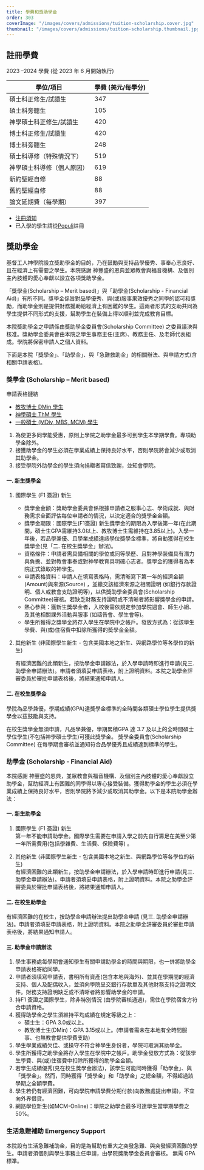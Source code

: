 ```yaml
---
title: 學費和獎助學金
order: 303
coverImage: "/images/covers/admissions/tuition-scholarship.cover.jpg"
thumbnail: "/images/covers/admissions/tuition-scholarship.thumbnail.jpg"
---
```


## 註冊學費

2023 –2024 學費 (從 2023 年 6 月開始執行)

| 學位/項目                  | 學費 (美元/每學分) |
| -------------------------- | ------------------ |
| 碩士科正修生/試讀生        | 347                |
| 碩士科旁聽生               | 105                |
| 神學碩士科正修生/試讀生    | 420                |
| 博士科正修生/試讀生        | 420                |
| 博士科旁聽生               | 248                |
| 碩士科導修（特殊情況下）   | 519                |
| 神學碩士科導修（個人原因） | 619                |
| 新約聖經自修               | 88                 |
| 舊約聖經自修               | 88                 |
| 論文延期費（每學期）       | 397                |

- [注冊須知](/zh/academic/registration-notice)
- 已入學的學生請從[Populi](https://cwts.populiweb.com/)註冊

## 獎助學金

基督工人神學院設立獎助學金的目的，乃在鼓勵與支持品學優秀、事奉心志良好、且在經濟上有需要之學生。本院感謝 神豐盛的恩典並眾教會與福音機構、及個別主內肢體的愛心奉獻以設立各項獎助學金。

「獎學金(Scholarship – Merit based)」與「助學金(Scholarship - Financial Aid)」有所不同。獎學金係旨對品學優秀、與(或)服事果效優秀之同學的認可和獎勵，而助學金則是提供財務援助給經濟上有困難的學生。這兩者形式的支助共同為學生提供不同形式的支援，幫助學生在裝備上得以順利並完成教育目標。

本院獎助學金之申請係由獎助學金委員會(Scholarship Committee) 之委員議決與核准。獎助學金委員會由本院之學生事務主任(主席)、教務主任、及老師代表組成。學院將保密申請人之個人資料。

下面是本院「獎學金」、「助學金」、與「急難救助金」的相關辦法、與申請方式(含相關申請表格)。

### 獎學金 (Scholarship – Merit based)

申請表格鏈結
- [教牧博士 DMin 學生](/docs/admissions/Scholarship-DMin-updated-09122023v2.pdf)
- [神學碩士 ThM 學生](/docs/admissions/Scholarship-ThM-updated-09122023v2.pdf)
- [一般碩士 (MDiv, MBS, MCM) 學生](/docs/admissions/Scholarship-Master-updated-09122023v2.pdf)

1. 為使更多同學能受惠，原則上學院之助學金最多可到學生本學期學費。專項助學金除外。
2. 接獲助學金的學生必須在學業成績上保持良好水平，否則學院將會減少或取消其助學金。
3. 接受學院外助學金的學生須向捐贈者寫信致謝，並知會學院。

#### 一.	新生獎學金

1. 國際學生 (F1 簽證) 新生
    -	獎學金金額：獎助學金委員會係根據申請者之服事心志、學術成就、與財務需求全面評估每位申請者的情況，以決定適合的獎學金金額。
    -	獎學金期限：國際學生(F1簽證) 新生獎學金的期限為入學後第一年(在此期間，碩士生GPA需維持3.0以上、教牧博士生需維持在3.85以上)。入學一年後，若品學兼優、且學業成績達該學位獎學金標準，將自動獲得在校生獎學金(見「二. 在校生獎學金」辦法)。
    -	資格條件：申請者需具備相關的學位或同等學歷、且對神學裝備具有潛力與負擔、並對教會事奉或對神學教育具明確心志者。獎學金的獲得者為本院正式錄取的神學生。
   -	申請表格資料：申請人在填寫表格時，需清晰寫下第一年的經濟金額(Amount)與來源(Source) ，並繳交該經濟來源之相關證明 (如銀行存款證明、個人或教會支助證明等)，以供獎助學金委員會(Scholarship Committee)審核。若缺乏財務支持證明或不清晰者將影響獎學金的申請。
   -	熱心參與：獲新生獎學金者，入校後需依規定參加學院週會、師生小組、及其他相關課外活動與服事 (如禱告會、學生會等)。
   -	學生所獲得之獎學金將存入學生在學院中之帳戶。發放方式為：從該學生學費、與(或)住宿費中扣除所獲得的奬學金金額。 
2. 其他新生 (非國際學生新生 - 包含美國本地之新生、與網路學位等各學位的新生) 

    有經濟困難的此類新生，按助學金申請辦法，於入學申請時即進行申請(見三. 助學金申請辦法)。申請者須填妥申請表格，附上證明資料。本院之助學金評審委員於審批申請表格後，將結果通知申請人。

#### 二.	在校生獎學金
學院為品學兼優，學期成績(GPA)達獎學金標準的全時間各類碩士學位學生提供獎學金以茲鼓勵與支持。

在校生獎學金無須申請，凡品學兼優，學期累積GPA 達 3.7 及以上的全時間碩士學位學生(不包括神學碩士學生)可獲此獎學金。 獎學金委員會(Scholarship Committee) 在每學期會審核並通知符合品學優秀且成績達到標準的學生。

### 助學金 (Scholarship - Financial Aid)
本院感謝 神豐盛的恩典，並眾教會與福音機構、及個別主內肢體的愛心奉獻設立助學金，幫助經濟上有困難的同學得以專心接受裝備。獲得助學金的學生必須在學業成績上保持良好水平，否則學院將予減少或取消其助學金。以下是本院助學金辦法：

#### 一. 新生助學金
1. 國際學生 (F1 簽證) 新生 \
第一年不能申請助學金。國際學生需要在申請入學之前先自行籌足在美至少第一年所需費用(包括學雜費、生活費、保險費等) 。

2. 其他新生 (非國際學生新生 - 包含美國本地之新生、與網路學位等各學位的新生)  
有經濟困難的此類新生，按助學金申請辦法，於入學申請時即進行申請(見三. 助學金申請辦法)。申請者須填妥申請表格，附上證明資料。本院之助學金評審委員於審批申請表格後，將結果通知申請人。 

#### 二.	在校生助學金
有經濟困難的在校生，按助學金申請辦法提出助學金申請 (見三. 助學金申請辦法)。申請者須填妥申請表格，附上證明資料。本院之助學金評審委員於審批申請表格後，將結果通知申請人。

#### 三. 助學金申請辦法
1. 學生事務處每學期會通知學生有關申請助學金的時間與期限，也一併將助學金申請表格寄給同學。
2. 申請者須填寫申請表，書明所有資產(包含本地與海外)、並其在學期間的經濟支持、個人及配偶收入，並須向學院呈交銀行存款單及其他財務支持之證明文件。財務支持證明缺乏或不清晰者將影響助學金的申請。
3. 持F1 簽證之國際學生，除非特別情況 (由學院審核通過)，需住在學院宿舍方符合申請資格。
4. 獲得助學金之學生須維持平均成績在規定等級之上：
    - 碩士生：GPA 3.0或以上。 
    - 教牧博士生(DMin)：GPA 3.15或以上。(申請者需未在本地有全時間服事、也無教會提供學費支助)
5. 學生學業成績欠佳、或操守不符合神學生身份者，學院可取消其助學金。
6. 學生所獲得之助學金將存入學生在學院中之帳戶。助學金發放方式為：從該學生學費、與(或)住宿費中扣除所獲得的助學金金額。 
7. 若學生成績優秀(見在校生獎學金辦法)，該學生可能同時獲得「助學金」、與「獎學金」。然而，同時獲得「獎學金」和「助學金」之總金額，不得超過該學期之全額學費。
8. 學生若仍有經濟困難，可向學院申請學費分期付款(向教務處提出申請)，不宜向外界借貸。 
9. 網路學位新生(如MCM-Online)：學院之助學金最多可達學生當學期學費之50%。 

### 生活急難補助 Emergency Support
本院設有生活急難補助金，目的是為幫助有重大之突發急難、與突發經濟困難的學生。申請者須個別與學生事務主任申請，由學院獎助學金委員會審核。 無需 GPA 標準。

